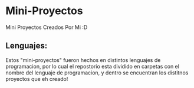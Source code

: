 # Mini-Proyectos
Mini Proyectos Creados Por Mi :D
## Lenguajes:
Estos "mini-proyectos" fueron hechos en distintos lenguajes de programacion, por lo cual el repostorio esta dividido en carpetas con el nombre del lenguaje de programacion, y dentro se encuentran los distitnos proyectos que eh creado!
